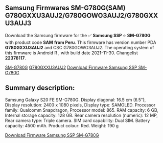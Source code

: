 <h2>Samsung Firmwares SM-G780G(SAM) G780GXXU3AUJ2/G780GOWO3AUJ2/G780GXXU3AUJ3</h2>
Download the Samsung firmware for the ✅ <strong>Samsung SSP </strong> ⭐ <strong>SM-G780G</strong> with product code <strong>SAM</strong> <strong> from Peru</strong>. This firmware has version number PDA <strong>G780GXXU3AUJ2</strong> and CSC G780GOWO3AUJ2. The operating system of this firmware is Android R , with build date 2021-11-30. Changelist <strong>22378117</strong>.


[SM-G780G](https://samfirm.shop/samsung/model/SM-G780G)
[G780GXXU3AUJ2](https://samfirm.shop/samsung/pda/G780GXXU3AUJ2)
[Download Firmware Samsung SSP SM-G780G](https://samfirm.shop/samsung/firmware/478772)
<h2>Summary description:</h2>
<p>Samsung Galaxy S20 FE SM-G780G. Display diagonal: 16.5 cm (6.5"), Display resolution: 2400 x 1080 pixels, Display type: SAMOLED. Processor family: Qualcomm Snapdragon, Processor model: 865. RAM capacity: 6 GB, Internal storage capacity: 128 GB. Rear camera resolution (numeric): 12 MP, Rear camera type: Triple camera. SIM card capability: Dual SIM. Battery capacity: 4500 mAh. Product colour: Red. Weight: 190 g</p>


[Download Firmware Samsung SSP SM-G780G](https://samfirm.shop/samsung/firmware/478772)
